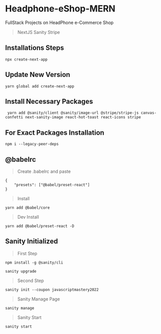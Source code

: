 # Headphone-eShop-MERN

FullStack Projects on HeadPhone e-Commerce Shop

> NextJS
> Sanity
> Stripe

## Installations Steps

    npx create-next-app

## Update New Version

    yarn global add create-next-app

## Install Necessary Packages

     yarn add @sanity/client @sanity/image-url @stripe/stripe-js canvas-confetti next-sanity-image react-hot-toast react-icons stripe

## For Exact Packages Installation

    npm i --legacy-peer-deps

## @babelrc

> Create .babelrc and paste

    {
        "presets": ["@babel/preset-react"]
    }

> Install

    yarn add @babel/core

> Dev Install

    yarn add @babel/preset-react -D

## Sanity Initialized

> First Step

    npm install -g @sanity/cli

    sanity upgrade

> Second Step

    sanity init --coupon javascriptmastery2022

> Sanity Manage Page

    sanity manage

> Sanity Start

    sanity start
